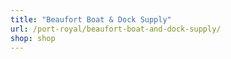 ```yaml
---
title: "Beaufort Boat & Dock Supply"
url: /port-royal/beaufort-boat-and-dock-supply/
shop: shop
---
```

